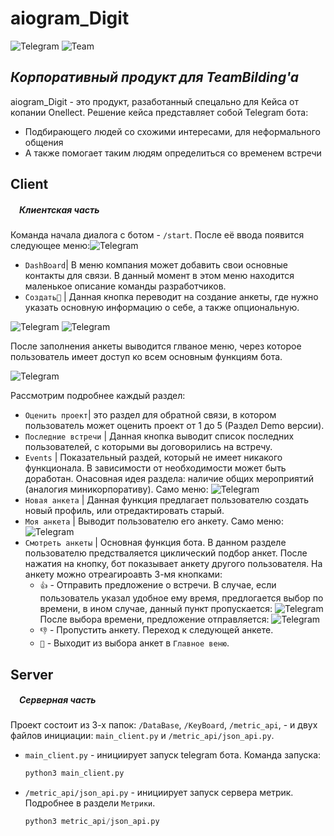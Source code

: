 # aiogram_Digit 
![Telegram](https://cdn-icons-png.flaticon.com/128/2504/2504941.png)      ![Team](https://cdn-icons-png.flaticon.com/128/9016/9016297.png)
## _Корпоративный продукт для TeamBilding'a_

aiogram_Digit - это продукт, разаботанный спецально для Кейса от копании Onellect. Решение кейса представляет собой Telegram бота:
- Подбирающего людей со схожими интересами, для неформального общения 
- А также помогает таким людям определиться со временем встречи

## Client
##### &emsp;Клиентская часть
Команда начала диалога с ботом - `/start`. После её ввода появится следующее меню:![Telegram](https://sun1-56.userapi.com/impg/CgrI1CsGopKEuivwOssCVl4j0msxQKwn3hRj5Q/epZoxlnjSNo.jpg?size=846x490&quality=96&sign=3d51990b97e57672c6d926b454b05212&type=album)

- `DashBoard`| В меню компания может добавить свои основные контакты для связи. В данный момент в этом меню находится маленькое описание команды разработчиков.
- `Создать🚀` | Данная кнопка переводит на создание анкеты, где нужно указать основную информацию о себе, а также опциональную.

![Telegram](https://sun9-85.userapi.com/impg/IfYuV8cmTFbhj242DfCLdFJRDAtwa9IKZvmvJw/OGXk9QOmm6c.jpg?size=852x615&quality=96&sign=7662c2c4b56145517bb934ab4cf43c84&type=album!)
![Telegram](https://sun9-78.userapi.com/impg/2aR24QVwFjfO4CZ2cZhUXHosOg43NQ2F1iwDig/i-mb9cg24io.jpg?size=854x234&quality=96&sign=ddac3dff5aac9dd9003de6e1972c3e4e&type=album)

После заполнения анкеты выводится глваное меню, через которое пользователь имеет доступ ко всем основным функциям бота.

![Telegram](https://sun9-14.userapi.com/impg/YWv_iO4u_2Urf4FYPEZgdCrThDYS8ZBVQzIxYQ/HEQSDw1-tRs.jpg?size=458x198&quality=96&sign=c5c6d653b9fc35bbc566b71f6db0db5c&type=album)

Рассмотрим подробнее каждый раздел:
- `Оценить проект`| это раздел для обратной связи, в котором пользователь может оценить проект от 1 до 5 (Раздел Demo версии).
- `Последние встречи` | Данная кнопка выводит список последних пользователей, с которыми вы договорились на встречу.
- `Events` | Показательный раздей, который не имеет никакого функционала. В зависимости от необходимости может быть доработан. Онасовная идея раздела: наличие общих мероприятий (аналогия миникорпоративу). Само меню:
![Telegram](https://sun9-77.userapi.com/impg/rhDQcF19e49mxVqiKOKv_Kyoy2y9kMjMvibaNQ/Sq38l-4T8JY.jpg?size=454x196&quality=96&sign=91f0940cd216b7649f6317e70eca1d1e&type=album)
- `Новая анкета` | Данная функция предлагает пользователю создать новый профиль, или отредактировать старый.
- `Моя анкета` | Выводит пользователю его анкету. Само меню:
![Telegram](https://sun9-76.userapi.com/impg/Mc3MTegPBCefzHi0wHTv_y7Mb56QPcFmHjKC-A/pQlGFEZ6SOg.jpg?size=426x563&quality=96&sign=471be9202794b1b1544688f3fb51d488&type=album)
- `Смотреть анкеты` | Основная функция бота. В данном разделе пользователю предстваляется циклический подбор анкет. После нажатия на кнопку, бот показывает анкету другого пользователя. На анкету можно отреагироавть 3-мя кнопками:
    - `👍` - Отправить предложение о встречи. В случае, если пользователь указал удобное ему время, предлогается выбор по времени, в ином случае, данный пункт пропускается:
    ![Telegram](https://sun9-14.userapi.com/impg/D3h4xspkJxH2I_xhvyzk7TIBoXLSCDMq4wjeeg/lpzPlHcLYGM.jpg?size=852x372&quality=96&sign=c5a22f6d765531dde828e864cab0b4b4&type=album)
    После выбора времени, предложение отправляется:
    ![Telegram](https://sun9-45.userapi.com/impg/Y_IMYYDx3gaL-rZOlXYsagzFE8s9tYSDEsH4qA/_3TVBYbzP9Y.jpg?size=441x56&quality=96&sign=cf1618183b165bf8b62f689e7e8dba9f&type=album)
    - `👎` - Пропустить анкету. Переход к следующей анкете.
    - `🛑` - Выходит из выбора анкет в `Главное веню`.

## Server
##### &emsp;Серверная часть
Проект состоит из 3-х папок: `/DataBase`, `/KeyBoard`, `/metric_api`, - и двух файлов инициации: `main_client.py` и `/metric_api/json_api.py`. 
- `main_client.py` - инициирует запуск telegram бота. Команда запуска:
    ```python
    python3 main_client.py
    ```
- `/metric_api/json_api.py` - инициирует запуск сервера метрик. Подробнее в раздели `Метрики`.
    ```python
    python3 metric_api/json_api.py
    ```
